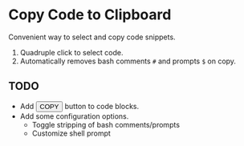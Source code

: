 # Copy Code to Clipboard

Convenient way to select and copy code snippets.

1. Quadruple click to select code.
2. Automatically removes bash comments `#` and prompts `$` on copy.

## TODO

+ Add <button>COPY</button> button to code blocks.
+ Add some configuration options.
  + Toggle stripping of bash comments/prompts
  + Customize shell prompt
